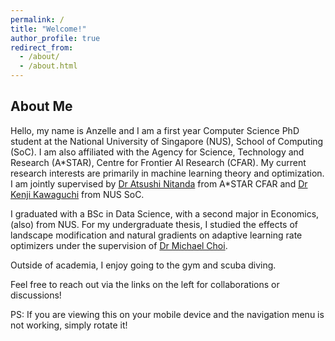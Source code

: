 ```yaml
---
permalink: /
title: "Welcome!"
author_profile: true
redirect_from: 
  - /about/
  - /about.html
---
```


## About Me

Hello, my name is Anzelle and I am a first year Computer Science PhD student at the National University of Singapore (NUS), School of Computing (SoC). I am also affiliated with the Agency for Science, Technology and Research (A\*STAR), Centre for Frontier AI Research (CFAR). My current research interests are primarily in machine learning theory and optimization. I am jointly supervised by [Dr Atsushi Nitanda](https://www.a-star.edu.sg/cfar/about-cfar/our-team/dr-atsushi-nitanda) from A\*STAR CFAR and [Dr Kenji Kawaguchi](https://www.comp.nus.edu.sg/cs/people/kenji/) from NUS SoC.

I graduated with a BSc in Data Science, with a second major in Economics, (also) from NUS. For my undergraduate thesis, I studied the effects of landscape modification and natural gradients on adaptive learning rate optimizers under the supervision of [Dr Michael Choi](https://www.yale-nus.edu.sg/faculty/michael-choi/).

Outside of academia, I enjoy going to the gym and scuba diving.

Feel free to reach out via the links on the left for collaborations or discussions!

PS: If you are viewing this on your mobile device and the navigation menu is not working, simply rotate it!

